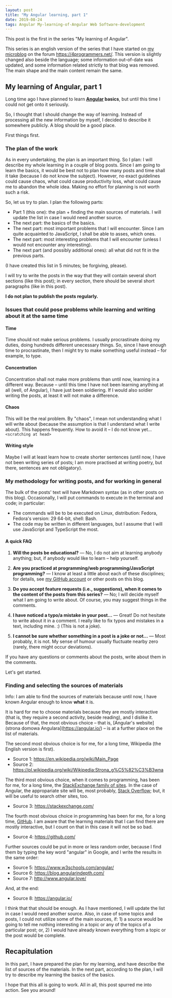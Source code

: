 ```yaml
---
layout: post
title: "My Angular learning, part 1"
date: 2019-08-24
tags: Angular My-learning-of-Angular Web Software-development
---
```


This post is the first in the series "My learning of Angular".

This series is an english version of the series that I have started on [my microblog](https://4programmers.net/Profile/64311/Microblog) on the forum https://4programmers.net/. This version is slightly changed also beside the language; some information out-of-date was updated, and some information related strictly to that blog was removed. The main shape and the main content remain the same.

## My learning of Angular, part 1

Long time ago I have planned to learn **[Angular](https://angular.io/) basics**, but until this time I could not get onto it seriously.

So, I thought that I should change the way of learning. Instead of processing all the new information by myself, I decided to describe it somewhere publicly. A blog should be a good place.

First things first.

### The plan of the work

As in every undertaking, the plan is an important thing. So I plan: I will describe my whole learning in a couple of blog posts. Since I am going to learn the basics, it would be best not to plan how many posts and time shall it take (because I do not know the subject). However, no exact guidelines could cause chaos, what could cause productivity loss, what could cause me to abandon the whole idea. Making no effort for planning is not worth such a risk.

So, let us try to plan. I plan the following parts:
- Part 1 (this one): the plan + finding the main sources of materials. I will update the list in case I would need another source.
- The next part: the basics of the basics.
- The next part: most important problems that I will encounter. Since I am quite acquainted to JavaScript, I shall be able to asses, which ones.
- The next part: most interesting problems that I will encounter (unless I would not encounter any interesting).
- The next part (and possibly additional ones): all what did not fit in the previous parts.

(I have created this list in 5 minutes; be forgiving, please).

I will try to write the posts in the way that they will contain several short sections (like this post); in every section, there should be several short paragraphs (like in this post).

**I do not plan to publish the posts regularly.**

### Issues that could pose problems while learning and writing about it at the same time

#### Time

Time should not make serious problems. I usually procrastinate doing my duties, doing hundreds different unecessary things. So, since I have enough time to procrastinate, then I might try to make something useful instead – for example, to type.

#### Concentration

Concentration shall not make more problems than until now, learning in a different way. Because – until this time I have not been learning anything at all (well, of Angular), I have just been soldiering. If I would also soldier writing the posts, at least it will not make a difference.

#### Chaos

This will be the real problem. By "chaos", I mean not understanding what I will write about (because the assumption is that I understand what I write about). This happens frequently. How to avoid it – I do not know yet... `<scratching at head>`

#### Writing style

Maybe I will at least learn how to create shorter sentences (until now, I have not been writing series of posts; I am more practised at writing poetry, but there, sentences are not obligatory).

### My methodology for writing posts, and for working in general

The bulk of the posts' text will have Markdown syntax (as in other posts on this blog). Occasionally, I will put commands to execute in the terminal and code; in particular:
- The commands will be to be executed on Linux, distribution: Fedora, Fedora's version: 29 64-bit, shell: Bash.
- The code may be written in different languages, but I assume that I will use JavaScript and TypeScript the most.

#### A quick FAQ

1. **Will the posts be educational?** — No, I do not aim at learning anybody anything; but, if anybody would like to learn – help yourself.

2. **Are you practiced at programming/web programming/JavaScript programming?** — I know at least a little about each of these disciplines; for details, see [my GitHub account](https://github.com/silvuss) or other posts on this blog.

3. **Do you accept feature requests (i.e., suggestions), when it comes to the content of the posts from this series?** — No; I will decide myself what I am going to write about. Of course, you may suggest things in the comments.

4. **I have noticed a typo/a mistake in your post...** — Great! Do not hesitate to write about it in a comment. I really like to fix typos and mistakes in a text, including mine. :) (This is not a joke).

5. **I cannot be sure whether something in a post is a joke or not...** — Most probably, it is not. My sense of humour usually fluctuate nearby zero (rarely, there might occur deviations).

If you have any questions or comments about the posts, write about them in the comments.

Let's get started.

### Finding and selecting the sources of materials

Info: I am able to find the sources of materials because until now, I have known Angular enough to know **what** it is.

It is hard for me to choose materials because they are mostly interactive (that is, they require a second activity, beside reading), and I dislike it. Because of that, the most obvious choice – that is, [Angular's website](strona domowa Angulara](https://angular.io/) – is at a further place on the list of materials.

The second most obvious choice is for me, for a long time, Wikipedia (the English version is first).

- Source 1: https://en.wikipedia.org/wiki/Main_Page
- Source 2: https://pl.wikipedia.org/wiki/Wikipedia:Strona_g%C5%82%C3%B3wna

The third most obvious choice, when it comes to programming, has been for me, for a long time, the [StackExchange family of sites](https://stackexchange.com/). In the case of Angular, the appropariate site will be, most probably, [Stack Overflow](https://stackoverflow.com/); but, it will be useful to search other sites, too.

- Source 3: https://stackexchange.com/

The fourth most obvious choice in programming has been for me, for a long time, [GitHub](https://github.com/). I am aware that the learning materials that I can find there are mostly interactive, but I count on that in this case it will not be so bad.

- Source 4: https://github.com/

Further sources could be put in more or less random order, because I find them by typing the key word "angular" in Google, and I write the results in the same order:

- Source 5: https://www.w3schools.com/angular/
- Source 6: https://blog.angularindepth.com/
- Source 7: http://www.angular.love/

And, at the end:

- Source 8: https://angular.io/

I think that that should be enough. As I have mentioned, I will update the list in case I would need another source. Also, in case of some topics and posts, I could not utilize some of the main sources, if: 1) a source would be going to tell me nothing interesting in a topic or any of the topics of a particular post; or, 2) I would have already known everything from a topic or the post would be complete.

## Recapitulation

In this part, I have prepared the plan for my learning, and have describe the list of sources of the materials. In the next part, according to the plan, I will try to describe my learning the basics of the basics.

I hope that this all is going to work. All in all, this post spurred me into action. See you around!